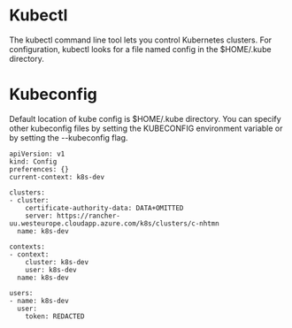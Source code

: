 # Kubectl
The kubectl command line tool lets you control Kubernetes clusters. For configuration, kubectl looks for a file named config in the $HOME/.kube directory. 

# Kubeconfig 
Default location of kube config is $HOME/.kube directory.
You can specify other kubeconfig files by setting the KUBECONFIG environment variable or by setting the --kubeconfig flag.
```
apiVersion: v1
kind: Config
preferences: {}
current-context: k8s-dev

clusters:
- cluster:
    certificate-authority-data: DATA+OMITTED
    server: https://rancher-uu.westeurope.cloudapp.azure.com/k8s/clusters/c-nhtmn
  name: k8s-dev

contexts:
- context:
    cluster: k8s-dev
    user: k8s-dev
  name: k8s-dev

users:
- name: k8s-dev
  user:
    token: REDACTED
```
